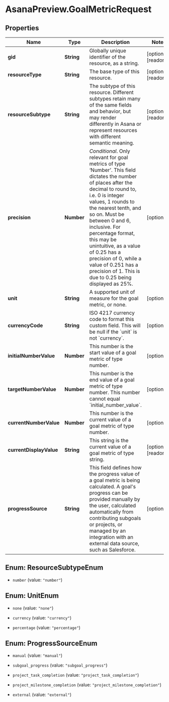 # AsanaPreview.GoalMetricRequest

## Properties

Name | Type | Description | Notes
------------ | ------------- | ------------- | -------------
**gid** | **String** | Globally unique identifier of the resource, as a string. | [optional] [readonly] 
**resourceType** | **String** | The base type of this resource. | [optional] [readonly] 
**resourceSubtype** | **String** | The subtype of this resource. Different subtypes retain many of the same fields and behavior, but may render differently in Asana or represent resources with different semantic meaning. | [optional] [readonly] 
**precision** | **Number** | *Conditional*. Only relevant for goal metrics of type ‘Number’. This field dictates the number of places after the decimal to round to, i.e. 0 is integer values, 1 rounds to the nearest tenth, and so on. Must be between 0 and 6, inclusive. For percentage format, this may be unintuitive, as a value of 0.25 has a precision of 0, while a value of 0.251 has a precision of 1. This is due to 0.25 being displayed as 25%. | [optional] 
**unit** | **String** | A supported unit of measure for the goal metric, or none. | [optional] 
**currencyCode** | **String** | ISO 4217 currency code to format this custom field. This will be null if the &#x60;unit&#x60; is not &#x60;currency&#x60;. | [optional] 
**initialNumberValue** | **Number** | This number is the start value of a goal metric of type number. | [optional] 
**targetNumberValue** | **Number** | This number is the end value of a goal metric of type number. This number cannot equal &#x60;initial_number_value&#x60;. | [optional] 
**currentNumberValue** | **Number** | This number is the current value of a goal metric of type number. | [optional] 
**currentDisplayValue** | **String** | This string is the current value of a goal metric of type string. | [optional] [readonly] 
**progressSource** | **String** | This field defines how the progress value of a goal metric is being calculated. A goal&#39;s progress can be provided manually by the user, calculated automatically from contributing subgoals or projects, or managed by an integration with an external data source, such as Salesforce. | [optional] 



## Enum: ResourceSubtypeEnum


* `number` (value: `"number"`)





## Enum: UnitEnum


* `none` (value: `"none"`)

* `currency` (value: `"currency"`)

* `percentage` (value: `"percentage"`)





## Enum: ProgressSourceEnum


* `manual` (value: `"manual"`)

* `subgoal_progress` (value: `"subgoal_progress"`)

* `project_task_completion` (value: `"project_task_completion"`)

* `project_milestone_completion` (value: `"project_milestone_completion"`)

* `external` (value: `"external"`)




